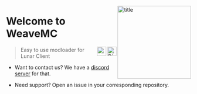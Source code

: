 <img 
    align="right" alt="title" width="200px"
    src="https://raw.githubusercontent.com/Weave-MC/.github/master/assets/icon.png"
/>

# Welcome to WeaveMC

<a href="https://discord.gg/SHZUYWhwDP">
    <img align="right" alt="Discord" width="25px"
         src="https://raw.githubusercontent.com/Weave-MC/.github/master/assets/discord.svg"
    />
</a>

<a href="https://github.com/Weave-MC/">
    <img align="right" width="25px"
         src="https://user-images.githubusercontent.com/90007553/163025814-f6784fbd-46eb-4f5f-8240-bd1da302d05d.png"
    />
</a>

> Easy to use modloader for Lunar Client

- Want to contact us? We have a [discord server][discord] for that. 

- Need support? Open an issue in your corresponding repository. 

[discord]: https://discord.gg/SHZUYWhwDP
